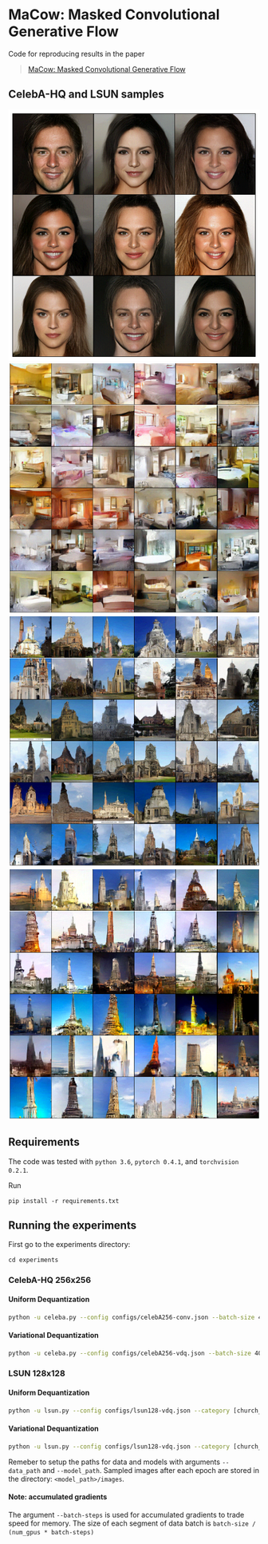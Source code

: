 # MaCow: Masked Convolutional Generative Flow

Code for reproducing results in the paper
>[MaCow: Masked Convolutional Generative Flow](https://arxiv.org/abs/1902.04208)

## CelebA-HQ and LSUN samples
<img src="./docs/images/celeba_sample.png" width="600"/>
<img src="./docs/images/bedroom_sample36.png" width="600"/>
<img src="./docs/images/church_sample36.png" width="600"/>
<img src="./docs/images/tower_sample36.png" width="600"/>

## Requirements
The code was tested with `python 3.6`, `pytorch 0.4.1`, and `torchvision 0.2.1`.

Run
```
pip install -r requirements.txt
```

## Running the experiments
First go to the experiments directory:
```
cd experiments
```

### CelebA-HQ 256x256
#### Uniform Dequantization
```bash
python -u celeba.py --config configs/celebA256-conv.json --batch-size 40 --batch-steps 10 --image-size 256 --n_bits 5 --dequant uniform --data_path '<data_path>' --model_path '<model_path>'
```
#### Variational Dequantization
```bash
python -u celeba.py --config configs/celebA256-vdq.json --batch-size 40 --batch-steps 10 --image-size 256 --n_bits 5 --dequant variational --data_path '<data_path>' --model_path '<model_path>' --train_k 2
```

### LSUN 128x128
#### Uniform Dequantization
```bash
python -u lsun.py --config configs/lsun128-vdq.json --category [church_outdorr|tower|bedroom] --image-size 128 --batch-size 160 --batch-steps 16 --data_path '<data_path>' --model_path '<model_path>' --dequant uniform --n_bits 5
```
#### Variational Dequantization
```bash
python -u lsun.py --config configs/lsun128-vdq.json --category [church_outdorr|tower|bedroom] --image-size 128 --batch-size 160 --batch-steps 16 --data_path '<data_path>' --model_path '<model_path>' --dequant variational --n_bits 5 --train_k 3
```

Remeber to setup the paths for data and models with arguments `--data_path` and `--model_path`.
Sampled images after each epoch are stored in the directory: `<model_path>/images`. 

#### Note: accumulated gradients
The argument `--batch-steps` is used for accumulated gradients to trade speed for memory.
The size of each segment of data batch is `batch-size / (num_gpus * batch-steps)`
